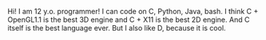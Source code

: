 Hi! I am 12 y.o. programmer! I can code on C, Python, Java, bash.
I think C + OpenGL1.1 is the best 3D engine and C + X11 is the best 2D engine.
And C itself is the best language ever.
But I also like D, because it is cool.


<!---
Yarik0urWorld/Yarik0urWorld is a ✨ special ✨ repository because its `README.md` (this file) appears on your GitHub profile.
You can click the Preview link to take a look at your changes.
--->
